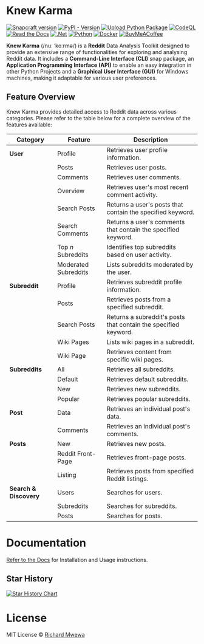 # Knew Karma

[![Snapcraft version](https://img.shields.io/snapcraft/v/knewkarma/latest/stable?logo=snapcraft&color=%23BB431A)](https://snapcraft.io/knewkarma) [![PyPI - Version](https://img.shields.io/pypi/v/knewkarma?logo=pypi&link=https%3A%2F%2Fpypi.org%2Fproject%2Fknewkarma)](https://pypi.org/project/knewkarma) [![Upload Python Package](https://github.com/bellingcat/knewkarma/actions/workflows/python-publish.yml/badge.svg)](https://github.com/bellingcat/knewkarma/actions/workflows/python-publish.yml) [![CodeQL](https://github.com/bellingcat/knewkarma/actions/workflows/codeql.yml/badge.svg)](https://github.com/bellingcat/knewkarma/actions/workflows/codeql.yml) [![Read the Docs](https://img.shields.io/readthedocs/knewkarma?logo=readthedocs)](https://knewkarma.readthedocs.io)
[![.Net](https://img.shields.io/badge/Visual%20Basic%20.NET-5C2D91?style=flat&logo=.net&logoColor=white)](https://github.com/search?q=repo%3Abellingcat%2Fknewkarma++language%3A%22Visual+Basic+.NET%22&type=code) [![Python](https://img.shields.io/badge/Python-3670A0?style=flat&logo=python&logoColor=ffdd54)](https://github.com/search?q=repo%3Abellingcat%2Fknewkarma++language%3APython&type=code) [![Docker](https://img.shields.io/badge/Docker-%230db7ed.svg?style=flat&logo=docker&logoColor=white)](https://github.com/search?q=repo%3Abellingcat%2Fknewkarma++language%3ADockerfile&type=code)
[![BuyMeACoffee](https://img.shields.io/badge/Buy%20Me%20a%20Coffee-ffdd00?style=flat&logo=buy-me-a-coffee&logoColor=black)](https://buymeacoffee.com/rly0nheart)

**Knew Karma** (/nuː ‘kɑːrmə/) is a **Reddit** Data Analysis Toolkit designed to provide an extensive range of
functionalities for exploring and analysing Reddit data. It includes a **Command-Line Interface (CLI)** snap package, an
**Application Programming Interface (API)** to enable an easy integration in other Python Projects and a **Graphical
User
Interface (GUI)** for Windows machines, making it adaptable for various user preferences.

## Feature Overview

Knew Karma provides detailed access to Reddit data across various categories. Please refer to the table below for a
complete overview of the features available:

| Category               | Feature              | Description                                                     |
|------------------------|----------------------|-----------------------------------------------------------------|
| **User**               | Profile              | Retrieves user profile information.                             |
|                        | Posts                | Retrieves user posts.                                           |
|                        | Comments             | Retrieves user comments.                                        |
|                        | Overview             | Retrieves user's most recent comment activity.                  |
|                        | Search Posts         | Returns a user's posts that contain the specified keyword.      |
|                        | Search Comments      | Returns a user's comments that contain the specified keyword.   |
|                        | Top *n* Subreddits   | Identifies top subreddits based on user activity.               |
|                        | Moderated Subreddits | Lists subreddits moderated by the user.                         |
| **Subreddit**          | Profile              | Retrieves subreddit profile information.                        |
|                        | Posts                | Retrieves posts from a specified subreddit.                     |
|                        | Search Posts         | Returns a subreddit's posts that contain the specified keyword. |
|                        | Wiki Pages           | Lists wiki pages in a subreddit.                                |
|                        | Wiki Page            | Retrieves content from specific wiki pages.                     |
| **Subreddits**         | All                  | Retrieves all subreddits.                                       |
|                        | Default              | Retrieves default subreddits.                                   |
|                        | New                  | Retrieves new subreddits.                                       |
|                        | Popular              | Retrieves popular subreddits.                                   |
| **Post**               | Data                 | Retrieves an individual post's data.                            |
|                        | Comments             | Retrieves an individual post's comments.                        |
| **Posts**              | New                  | Retrieves new posts.                                            |
|                        | Reddit Front-Page    | Retrieves front-page posts.                                     |
|                        | Listing              | Retrieves posts from specified Reddit listings.                 |
| **Search & Discovery** | Users                | Searches for users.                                             |
|                        | Subreddits           | Searches for subreddits.                                        |
|                        | Posts                | Searches for posts.                                             |

# Documentation

[Refer to the Docs](https://knewkarma.readthedocs.io) for Installation and Usage instructions.

## Star History

<a href="https://star-history.com/#bellingcat/knewkarma&Date">
 <picture>
   <source media="(prefers-color-scheme: dark)" srcset="https://api.star-history.com/svg?repos=bellingcat/knewkarma&type=Date&theme=dark" />
   <source media="(prefers-color-scheme: light)" srcset="https://api.star-history.com/svg?repos=bellingcat/knewkarma&type=Date" />
   <img alt="Star History Chart" src="https://api.star-history.com/svg?repos=bellingcat/knewkarma&type=Date" />
 </picture>
</a>

# License

MIT License © [Richard Mwewa](https://rly0nheart.github.io)

